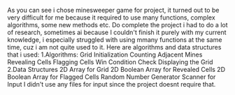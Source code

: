 As you can see i chose minesweeper game for project, it turned out to be very difficult for me because it required to use many functions, complex algorithms, some new methods etc. 
Do complete the project i had to do a lot of research, sometimes ai because I couldn't finish it purely with my current knowledge, i especially struggled with using mmany functions at the same time, 
cuz i am not quite used to it.
Here are algorithms and data structures that i used:
1.Algorithms:
Grid Initialization
Counting Adjacent Mines
Revealing Cells
Flagging Cells
Win Condition Check
Displaying the Grid
2.Data Structures
2D Array for Grid
2D Boolean Array for Revealed Cells
2D Boolean Array for Flagged Cells
Random Number Generator
Scanner for Input
I didn't use any files for input since the project doesnt require that.

